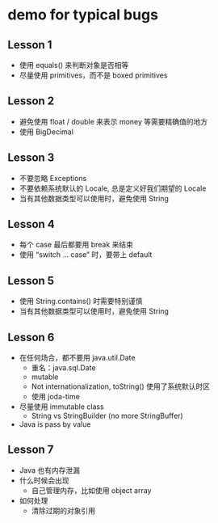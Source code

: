 # demo for typical bugs
## Lesson 1
- 使用 equals() 来判断对象是否相等
- 尽量使用 primitives，而不是 boxed primitives

## Lesson 2
- 避免使用 float / double 来表示 money 等需要精确值的地方
- 使用 BigDecimal

## Lesson 3
- 不要忽略 Exceptions
- 不要依赖系统默认的 Locale, 总是定义好我们期望的 Locale
- 当有其他数据类型可以使用时，避免使用 String

## Lesson 4
- 每个 case 最后都要用 break 来结束
- 使用 “switch … case” 时，要带上 default

## Lesson 5
- 使用 String.contains() 时需要特别谨慎
- 当有其他数据类型可以使用时，避免使用 String

## Lesson 6
- 在任何场合，都不要用 java.util.Date
  - 重名：java.sql.Date
  - mutable
  - Not internationalization, toString() 使用了系统默认时区
  - 使用 joda-time
- 尽量使用 immutable class
  - String vs StringBuilder (no more StringBuffer)
- Java is pass by value

## Lesson 7 
- Java 也有内存泄漏
- 什么时候会出现
  - 自己管理内存，比如使用 object array
- 如何处理
  - 清除过期的对象引用